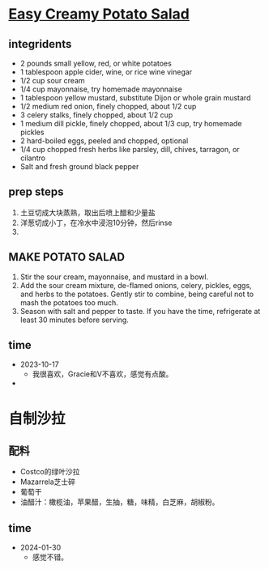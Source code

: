 # [Easy Creamy Potato Salad](https://www.inspiredtaste.net/22809/simple-potato-salad-recipe/)

## integridents
- 2 pounds small yellow, red, or white potatoes
- 1 tablespoon apple cider, wine, or rice wine vinegar
- 1/2 cup sour cream
- 1/4 cup mayonnaise, try homemade mayonnaise
- 1 tablespoon yellow mustard, substitute Dijon or whole grain mustard
- 1/2 medium red onion, finely chopped, about 1/2 cup
- 3 celery stalks, finely chopped, about 1/2 cup
- 1 medium dill pickle, finely chopped, about 1/3 cup, try homemade pickles
- 2 hard-boiled eggs, peeled and chopped, optional
- 1/4 cup chopped fresh herbs like parsley, dill, chives, tarragon, or cilantro
- Salt and fresh ground black pepper


## prep steps
1. 土豆切成大块蒸熟，取出后喷上醋和少量盐
2. 洋葱切成小丁，在冷水中浸泡10分钟，然后rinse
3. 

## MAKE POTATO SALAD
1. Stir the sour cream, mayonnaise, and mustard in a bowl.
2. Add the sour cream mixture, de-flamed onions, celery, pickles, eggs, and herbs to the potatoes. Gently stir to combine, being careful not to mash the potatoes too much.
3. Season with salt and pepper to taste. If you have the time, refrigerate at least 30 minutes before serving.

## time
- 2023-10-17
  - 我很喜欢，Gracie和V不喜欢，感觉有点酸。
-  


# 自制沙拉

## 配料
- Costco的绿叶沙拉
- Mazarrela芝士碎
- 葡萄干
- 油醋汁：橄榄油，苹果醋，生抽，糖，味精，白芝麻，胡椒粉。

## time
- 2024-01-30
  - 感觉不错。